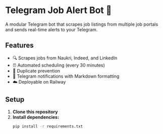 # Telegram Job Alert Bot 🤖

A modular Telegram bot that scrapes job listings from multiple job portals and sends real-time alerts to your Telegram.

## Features

- 🔍 Scrapes jobs from Naukri, Indeed, and LinkedIn
- ⏰ Automated scheduling (every 30 minutes)
- 🚫 Duplicate prevention
- 📱 Telegram notifications with Markdown formatting
- ☁️ Deployable on Railway

## Setup

1. **Clone this repository**
2. **Install dependencies:**
   ```bash
   pip install -r requirements.txt